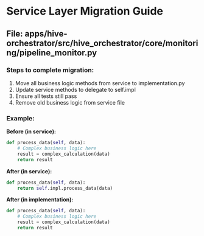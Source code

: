 # Service Layer Migration Guide

## File: apps/hive-orchestrator/src/hive_orchestrator/core/monitoring/pipeline_monitor.py

### Steps to complete migration:

1. Move all business logic methods from service to implementation.py
2. Update service methods to delegate to self.impl
3. Ensure all tests still pass
4. Remove old business logic from service file

### Example:

**Before (in service):**
```python
def process_data(self, data):
    # Complex business logic here
    result = complex_calculation(data)
    return result
```

**After (in service):**
```python
def process_data(self, data):
    return self.impl.process_data(data)
```

**After (in implementation):**
```python
def process_data(self, data):
    # Complex business logic here
    result = complex_calculation(data)
    return result
```
